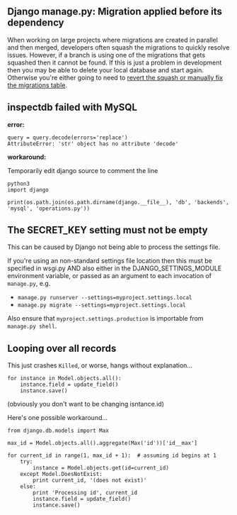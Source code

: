 ## Django manage.py: Migration applied before its dependency

When working on large projects where migrations are created in parallel and then merged, developers often squash the migrations to quickly resolve issues. However, if a branch is using one of the migrations that gets squashed then it cannot be found. If this is just a problem in development then you may be able to delete your local database and start again. Otherwise you're either going to need to [revert the squash or manually fix the migrations table](https://stackoverflow.com/questions/38996599/django-manage-py-migration-applied-before-its-dependency).

## inspectdb failed with MySQL

**error:**
```
query = query.decode(errors='replace')
AttributeError: 'str' object has no attribute 'decode'

```

**workaround:**

Temporarily edit django source to comment the line
```
python3
import django

print(os.path.join(os.path.dirname(django.__file__), 'db', 'backends', 'mysql', 'operations.py'))

```

## The SECRET_KEY setting must not be empty

This can be caused by Django not being able to process the settings file.

If you're using an non-standard settings file location then this must be specified in wsgi.py AND also either in the
DJANGO_SETTINGS_MODULE environment variable, or passed as an argument to each invocation of `manage.py`, e.g.

  - `manage.py runserver --settings=myproject.settings.local`
  - `manage.py migrate --settings=myproject.settings.local`
  
Also ensure that `myproject.settings.production` is importable from `manage.py shell`.


## Looping over all records

This just crashes `Killed`, or worse, hangs without explanation...

    for instance in Model.objects.all():
        instance.field = update_field()
        instance.save()
        
(obviously you don't want to be changing isntance.id)

Here's one possible workaround...

    from django.db.models import Max
  
    max_id = Model.objects.all().aggregate(Max('id'))['id__max']

    for current_id in range(1, max_id + 1):  # assuming id begins at 1
        try:
            instance = Model.objects.get(id=current_id)
        except Model.DoesNotExist:
            print current_id, '(does not exist)'
        else:
            print 'Processing id', current_id
            instance.field = update_field()
            instance.save()
